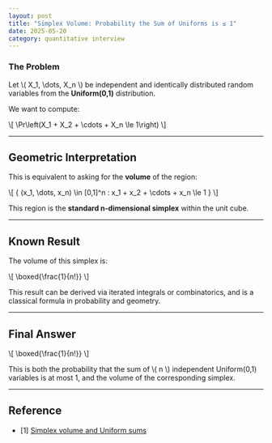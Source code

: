 ```yaml
---
layout: post
title: "Simplex Volume: Probability the Sum of Uniforms is ≤ 1"
date: 2025-05-20
category: quantitative interview
---
```


### The Problem

Let \\( X_1, \dots, X_n \\) be independent and identically distributed random variables from the **Uniform(0,1)** distribution.

We want to compute:

\\[
\Pr\left(X_1 + X_2 + \cdots + X_n \le 1\right)
\\]

---

## Geometric Interpretation

This is equivalent to asking for the **volume** of the region:

\\[
{ (x_1, \dots, x_n) \in [0,1]^n : x_1 + x_2 + \cdots + x_n \le 1 }
\\]

This region is the **standard n-dimensional simplex** within the unit cube.

---

## Known Result

The volume of this simplex is:

\\[
\boxed{\frac{1}{n!}}
\\]

This result can be derived via iterated integrals or combinatorics, and is a classical formula in probability and geometry.

---

## Final Answer

\\[
\boxed{\frac{1}{n!}}
\\]

This is both the probability that the sum of \\( n \\) independent Uniform(0,1) variables is at most 1, and the volume of the corresponding simplex.

---

## Reference

* [1] [Simplex volume and Uniform sums](https://en.wikipedia.org/wiki/Simplex#Volume)